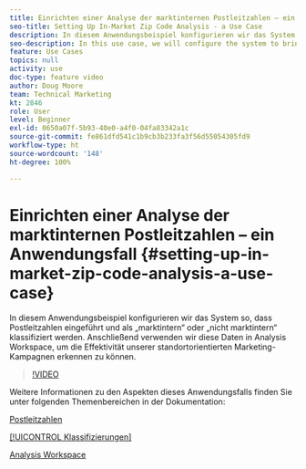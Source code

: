 ```yaml
---
title: Einrichten einer Analyse der marktinternen Postleitzahlen – ein Anwendungsfall
seo-title: Setting Up In-Market Zip Code Analysis - a Use Case
description: In diesem Anwendungsbeispiel konfigurieren wir das System so, dass Postleitzahlen eingeführt und als „marktintern“ oder „nicht marktintern“ klassifiziert werden. Anschließend verwenden wir diese Daten in Analysis Workspace, um die Effektivität unserer standortorientierten Marketing-Kampagnen erkennen zu können.
seo-description: In this use case, we will configure the system to bring in zip codes, classify them as in-market or out-of-market, and then use this data in Analysis Workspace so that we can see the effectiveness of our geo-targeted marketing campaigns.
feature: Use Cases
topics: null
activity: use
doc-type: feature video
author: Doug Moore
team: Technical Marketing
kt: 2846
role: User
level: Beginner
exl-id: 0650a07f-5b93-40e0-a4f0-04fa83342a1c
source-git-commit: fe861dfd541c1b9cb3b233fa3f56d55054305fd9
workflow-type: ht
source-wordcount: '148'
ht-degree: 100%

---
```


# Einrichten einer Analyse der marktinternen Postleitzahlen – ein Anwendungsfall {#setting-up-in-market-zip-code-analysis-a-use-case}

In diesem Anwendungsbeispiel konfigurieren wir das System so, dass Postleitzahlen eingeführt und als „marktintern“ oder „nicht marktintern“ klassifiziert werden. Anschließend verwenden wir diese Daten in Analysis Workspace, um die Effektivität unserer standortorientierten Marketing-Kampagnen erkennen zu können.

>[!VIDEO](https://video.tv.adobe.com/v/27052/?quality=12)

Weitere Informationen zu den Aspekten dieses Anwendungsfalls finden Sie unter folgenden Themenbereichen in der Dokumentation:

[Postleitzahlen](https://experienceleague.adobe.com/docs/analytics/components/dimensions/zip-code.html?lang=de)

[[!UICONTROL Klassifizierungen]](https://experienceleague.adobe.com/docs/analytics/components/classifications/c-classifications.html?lang=de)

[Analysis Workspace](https://experienceleague.adobe.com/docs/analytics/analyze/analysis-workspace/home.html?lang=de)
